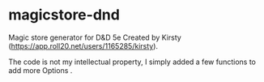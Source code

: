 # magicstore-dnd

Magic store generator for D&D 5e
Created by Kirsty (https://app.roll20.net/users/1165285/kirsty).

The code is not my intellectual property, I simply added a few functions to add more Options .
